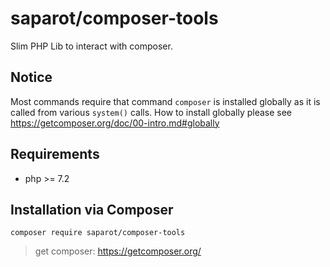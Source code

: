 
# saparot/composer-tools
Slim PHP Lib to interact with composer. 

## Notice
Most commands require that command `composer` is installed globally as it is called from various `system()` calls. 
How to install globally please see https://getcomposer.org/doc/00-intro.md#globally

## Requirements
- php >= 7.2

## Installation via Composer
`composer require saparot/composer-tools`

> get composer: https://getcomposer.org/ 
